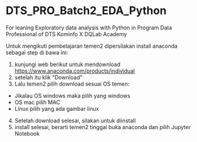 # DTS_PRO_Batch2_EDA_Python
For leaning Exploratory data analysis with Python in Program Data Professional of DTS Kominfo X DQLab Academy

Untuk mengikuti pembelajaran temen2 dipersilakan install anaconda sebagai step di bawa ini:

1. kunjungi web berikut untuk mendownload https://www.anaconda.com/products/individual
2. setelah itu klik "Download"
3. Lalu temen2 pilih download sesuai OS temen:
  - Jikalau OS windows maka pilih yang windows
  - OS mac pilih MAC
  - Linux pilih yang ada gambar linux

4. Setelah download selesai, silakan untuk diinstall
5. install selesai, berarti temen2 tinggal buka anaconda dan pilih Jupyter Notebook
